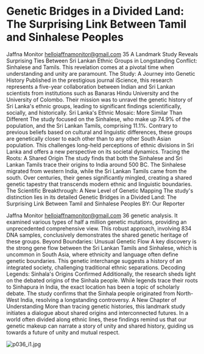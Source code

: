 # Genetic Bridges in a Divided Land: The Surprising Link Between Tamil and Sinhalese Peoples

Jaffna Monitor
hellojaffnamonitor@gmail.com
35
A 
Landmark Study Reveals Surprising Ties 
Between Sri Lankan Ethnic Groups in 
Longstanding Conflict: Sinhalese and Tamils. 
This revelation comes at a pivotal time when 
understanding and unity are paramount.
The Study: A Journey into Genetic 
History
Published in the prestigious journal iScience, 
this research represents a five-year collaboration 
between Indian and Sri Lankan scientists from 
institutions such as Banaras Hindu University 
and the University of Colombo. Their mission 
was to unravel the genetic history of Sri Lanka's 
ethnic groups, leading to significant findings 
scientifically, socially, and historically.
Sri Lanka's Ethnic Mosaic: More 
Similar Than Different
The study focused on the Sinhalese, who 
make up 74.9% of the population, and the Sri 
Lankan Tamils, comprising 11.1%. Contrary to 
previous beliefs based on cultural and linguistic 
differences, these groups are genetically 
closer to each other than to any other South 
Asian population. This challenges long-held 
perceptions of ethnic divisions in Sri Lanka 
and offers a new perspective on its societal 
dynamics.
Tracing the Roots: A Shared Origin
The study finds that both the Sinhalese and 
Sri Lankan Tamils trace their origins to India 
around 500 BC. The Sinhalese migrated from 
western India, while the Sri Lankan Tamils 
came from the south. Over centuries, their 
genes significantly mingled, creating a shared 
genetic tapestry that transcends modern ethnic 
and linguistic boundaries.
The Scientific Breakthrough: A New 
Level of Genetic Mapping
The study's distinction lies in its detailed 
Genetic Bridges in a 
Divided Land:
The Surprising Link Between Tamil 
and Sinhalese Peoples
BY: 
Our Reporter

Jaffna Monitor
hellojaffnamonitor@gmail.com
36
genetic analysis. It examined various types of 
half a million genetic mutations, providing 
an unprecedented comprehensive view. This 
robust approach, involving 834 DNA samples, 
conclusively demonstrates the shared genetic 
heritage of these groups.
Beyond Boundaries: Unusual Genetic 
Flow
A key discovery is the strong gene flow between 
the Sri Lankan Tamils and Sinhalese, which 
is uncommon in South Asia, where ethnicity 
and language often define genetic boundaries. 
This genetic interchange suggests a history of 
an integrated society, challenging traditional 
ethnic separations.
Decoding Legends: Sinhala's Origins 
Confirmed
Additionally, the research sheds light on the 
debated origins of the Sinhala people. While 
legends trace their roots to Sinhapura in India, 
the exact location has been a topic of scholarly 
debate. The study confirms that the Sinhala 
people originated from North-West India, 
resolving a longstanding controversy.
A New Chapter of Understanding
More than tracing genetic histories, this 
landmark study initiates a dialogue about 
shared origins and interconnected futures. In 
a world often divided along ethnic lines, these 
findings remind us that our genetic makeup 
can narrate a story of unity and shared history, 
guiding us towards a future of unity and mutual 
respect.

![p036_i1.jpg](images_out/009_genetic_bridges_in_a_divided_land_the_surprising_l/p036_i1.jpg)

